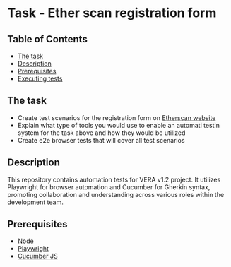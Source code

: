 # Task - Ether scan registration form

## Table of Contents

- [The task](#the-task)
- [Description](#description)
- [Prerequisites](#prerequisites)
- [Executing tests](#executing-tests)

## The task
- Create test scenarios for the registration form on [Etherscan website](https://etherscan.io/register)
- Explain what type of tools you would use to enable an automati testin system for the task above and how they would be utilized
- Create e2e browser tests that will cover all test scenarios

## Description

This repository contains automation tests for VERA v1.2 project. It utilizes
Playwright for browser automation and Cucumber for Gherkin syntax, promoting
collaboration and understanding across various roles within the development
team.

## Prerequisites

- [Node](https://nodejs.org/en/download/package-manager)
- [Playwright](https://playwright.dev/docs/intro)
- [Cucumber JS](https://github.com/cucumber/cucumber-js)